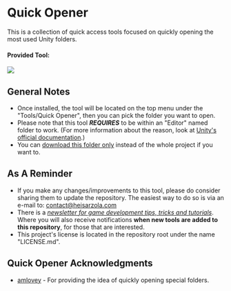 # Quick Opener
This is a collection of quick access tools focused on quickly opening the most used Unity folders.

#### Provided Tool:
![](https://github.com/heisarzola/Unity-Development-Tools/blob/master/Tools/Editor/Quick%20Opener/Quick%20Opener.gif)

## General Notes

* Once installed, the tool will be located on the top menu under the "Tools/Quick Opener", then you can pick the folder you want to open.
* Please note that this tool ***REQUIRES*** to be within an "Editor" named folder to work. (For more information about the reason, look at [Unity's official documentation](https://docs.unity3d.com/560/Documentation/Manual/SpecialFolders.html).)
* You can [download this folder only](https://minhaskamal.github.io/DownGit/#/home?url=https://github.com/heisarzola/Unity-Development-Tools/tree/master/Tools/Editor/Quick%20Opener) instead of the whole project if you want to.

## As A Reminder 
* If you make any changes/improvements to this tool, please do consider sharing them to update the repository. The easiest way to do so is via an e-mail to: contact@heisarzola.com
* There is a [*newsletter for game development tips, tricks and tutorials*](https://heisarzola.us16.list-manage.com/subscribe?u=711c0d50be32d6a5eca3ccb18&id=43d6d70f28). Where you will also receive notifications **when new tools are added to this repository**, for those that are interested.
* This project's license is located in the repository root under the name "LICENSE.md".

## Quick Opener Acknowledgments

* [amlovey](http://www.amlovey.com/) - For providing the idea of quickly opening special folders.